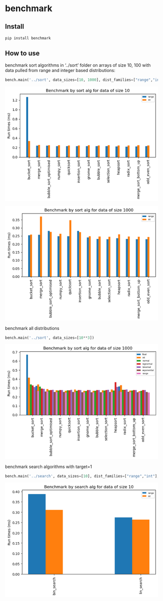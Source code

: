 benchmark
================

<!-- WARNING: THIS FILE WAS AUTOGENERATED! DO NOT EDIT! -->

## Install

``` sh
pip install benchmark
```

## How to use

benchmark sort algorithms in ‘../sort’ folder on arrays of size 10, 100
with data pulled from range and integer based distributions:

``` python
bench.main('../sort', data_sizes=[10, 1000], dist_families=["range","int"])
```

![](index_files/figure-commonmark/cell-3-output-1.png)

![](index_files/figure-commonmark/cell-3-output-2.png)

benchmark all distributions

``` python
bench.main('../sort', data_sizes=[10**3])
```

![](index_files/figure-commonmark/cell-4-output-1.png)

benchmark search algorithms with target=1

``` python
bench.main('../search', data_sizes=[10], dist_families=["range","int"], target=1)
```

![](index_files/figure-commonmark/cell-5-output-1.png)
